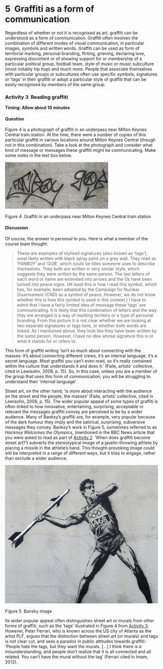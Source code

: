 # 5  Graffiti as a form of communication


Regardless of whether or not it is recognised as art, graffiti can be understood as a form of communication.  Graffiti often involves the combination of different modes of visual communication, in particular images, symbols and written words. Graffiti can be used as form of territorial marking, personal branding, flirting, grieving, declaring love, expressing discontent or of showing support for or membership of a particular political group, football team, style of music or music subculture (most notably hip hop) and much more. People that associate themselves with particular groups or subcultures often use specific symbols, signatures or ‘tags’ in their graffiti or adopt a particular style of graffiti that can be easily recognised by members of the same group. 


### Activity 3  Reading graffiti
__Timing: Allow about 10 minutes__


#### Question

Figure 4 is a photograph of graffiti in an underpass near Milton Keynes Central train station. At the time, there were a number of copies of this particular graffiti in various locations around Milton Keynes Central (though not in this combination). Take a look at the photograph and consider what kind of message or messages these graffiti might be communicating. Make some notes in the text box below.


![A grey wall with black graffiti spelling ‘Fanboy’ and ‘Gob’. In both cases inside the ‘o’ of the word is drawn a vertical line with a smaller line each side leading from the centre diagonally outwards to the edge of the ‘o’.](images/y031_blk3_u02_graffiti_mk.tif.jpg)


Figure 4  Graffiti in an underpass near Milton Keynes Central train station



#### Discussion

Of course, the answer is personal to you. Here is what a member of the course team thought: 

<!--Quote id=-->
>These are examples of stylised signatures (also known as ‘tags’), most likely written with black spray paint on a grey wall. They read as ‘FANBOY’ and ‘GOB’, which could be titles someone uses to describe themselves. They both are written in very similar style, which suggests they were written by the same person. The last letters of each word or name are extended into arrows and the Os have been turned into peace signs. (At least this is how I read this symbol, which has, for example, been adopted by the Campaign for Nuclear Disarmament (CND) as a symbol of peace. However, we do not know whether this is how this symbol is used in this context.) I have to admit that I have a fairly limited idea of message these ‘tags’ are communicating. It is likely that this combination of letters and the way they are arranged is a way of marking territory or a type of personal branding. From this picture it is not clear whether we are looking at two separate signatures or tags here, or whether both words are linked. As I mentioned above, they look like they have been written by the same person. However, I have no idea whose signature this is or what it stands for or refers to.




This form of graffiti writing ‘isn’t so much about connecting with the masses: it’s about connecting different crews, it’s an internal language, it’s a secret language. Most graffiti you can’t even read, so it’s really contained within the culture that understands it and does it.’ (Faile, artists’ collective, cited in Lewisohn, 2008, p. 15). So, in this case, unless you are a member of the group that uses this form of communication, you will be struggling to understand their ‘internal language’. 

Street art, on the other hand, ‘is more about interacting with the audience on the street and the people, the masses’ (Faile, artists’ collective, cited in Lewisohn, 2008, p. 15). The wider popular appeal of some types of graffiti is often linked to how innovative, entertaining, surprising, acceptable or relevant the messages graffiti convey are perceived to be by a wider audience. Many of Banksy’s graffiti are, for example, very popular because of the dark humour they imply and the satirical, surprising, subversive messages they convey. Banksy’s work in Figure 5, sometimes referred to as *Hackney Welcomes the Olympics*, (mentioned in the BBC News article that you were asked to read as part of <a xmlns:str="http://exslt.org/strings" href="">Activity 2</a>  ‘When does graffiti become street art?’) subverts the stereotypical image of a javelin-throwing athlete by placing a missile in the athlete’s hand. This thought-provoking image could still be interpreted in a range of different ways, but it tries to engage, rather than exclude a wider audience.


![Stencilled graffiti of an athlete throwing a missile instead of a javelin.](images/y031_blk3_u02_banksy21869.tif.jpg)


Figure 5  Bansky image


Its wider popular appeal often distinguishes street art or murals from other forms of graffiti, such as the ‘tags’ illustrated in Figure 4 from <a xmlns:str="http://exslt.org/strings" href="">Activity 3</a>. However, Peter Ferrari, who is known across the US city of Atlanta as the artist PLF, argues that the distinction between street art (or murals) and tags is not clear cut, and sees a paradox in public attitudes towards graffiti: ‘People hate the tags, but they want the murals. […] I think there is a misunderstanding, and people don’t realize that it is all connected and all related. You can’t have the mural without the tag’ (Ferrari cited in Imam, 2012).

